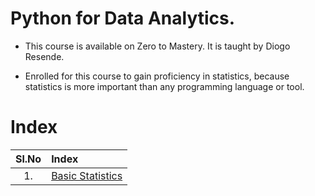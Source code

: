 # Python for Data Analytics.

- This course is available on Zero to Mastery. It is taught by Diogo Resende.

- Enrolled for this course to gain proficiency in statistics, because statistics is more important than any programming language or tool.

# Index

| Sl.No | Index                                            |
| :---: | :----------------------------------------------- |
|  1.   | [Basic Statistics](./Basic_Statistics/README.md) |
